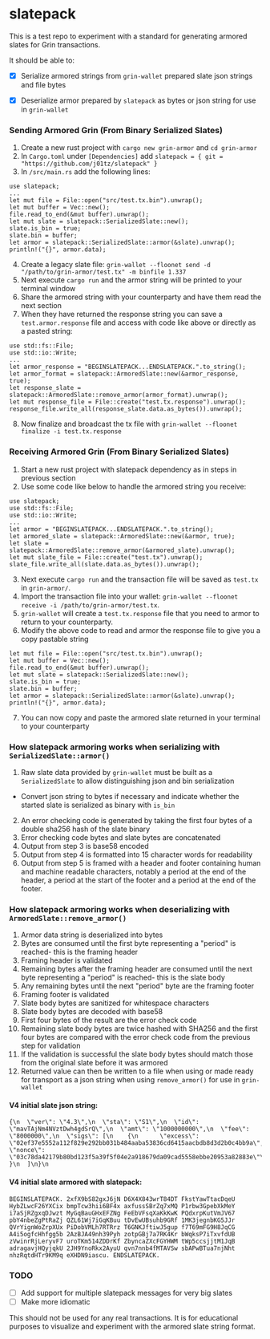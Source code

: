 # slatepack
This is a test repo to experiment with a standard for generating armored slates for Grin transactions.

It should be able to:

- [x]  Serialize armored strings from `grin-wallet` prepared slate json strings and file bytes

- [x]  Deserialize armor prepared by `slatepack` as bytes or json string for use in `grin-wallet`

### Sending Armored Grin (From Binary Serialized Slates)
1. Create a new rust project with `cargo new grin-armor` and `cd grin-armor`
2. In `Cargo.toml` under `[Dependencies]` add `slatepack = { git = "https://github.com/j01tz/slatepack" }`
3. In `/src/main.rs` add the following lines:
```
use slatepack;
...
let mut file = File::open("src/test.tx.bin").unwrap();
let mut buffer = Vec::new();
file.read_to_end(&mut buffer).unwrap();
let mut slate = slatepack::SerializedSlate::new();
slate.is_bin = true;
slate.bin = buffer;
let armor = slatepack::SerializedSlate::armor(&slate).unwrap();
println!("{}", armor.data);
```
4. Create a legacy slate file: `grin-wallet --floonet send -d "/path/to/grin-armor/test.tx" -m binfile 1.337`
5. Next execute `cargo run` and the armor string will be printed to your terminal window
6. Share the armored string with your counterparty and have them read the next section
7. When they have returned the response string you can save a `test.armor.response` file and access with code like above or directly as a pasted string:
```
use std::fs::File;
use std::io::Write;
...
let armor_response = "BEGINSLATEPACK...ENDSLATEPACK.".to_string();
let armor_format = slatepack::ArmoredSlate::new(&armor_response, true);
let response_slate = slatepack::ArmoredSlate::remove_armor(armor_format).unwrap();
let mut response_file = File::create("test.tx.response").unwrap();
response_file.write_all(response_slate.data.as_bytes()).unwrap();
```
8. Now finalize and broadcast the tx file with `grin-wallet --floonet finalize -i test.tx.response`

### Receiving Armored Grin (From Binary Serialized Slates)
1. Start a new rust project with slatepack dependency as in steps in previous section
2. Use some code like below to handle the armored string you receive:
```
use slatepack;
use std::fs::File;
use std::io::Write;
...
let armor = "BEGINSLATEPACK...ENDSLATEPACK.".to_string();
let armored_slate = slatepack::ArmoredSlate::new(&armor, true);
let slate = slatepack::ArmoredSlate::remove_armor(&armored_slate).unwrap();
let mut slate_file = File::create("test.tx").unwrap();
slate_file.write_all(slate.data.as_bytes()).unwrap();
```
3. Next execute `cargo run` and the transaction file will be saved as `test.tx` in `grin-armor/`.
4. Import the transaction file into your wallet: `grin-wallet --floonet receive -i /path/to/grin-armor/test.tx`.
5. `grin-wallet` will create a `test.tx.response` file that you need to armor to return to your counterparty.
6. Modify the above code to read and armor the response file to give you a copy pastable string
```
let mut file = File::open("src/test.tx.bin").unwrap();
let mut buffer = Vec::new();
file.read_to_end(&mut buffer).unwrap();
let mut slate = slatepack::SerializedSlate::new();
slate.is_bin = true;
slate.bin = buffer;
let armor = slatepack::SerializedSlate::armor(&slate).unwrap();
println!("{}", armor.data);
```
7. You can now copy and paste the armored slate returned in your terminal to your counterparty

### How slatepack armoring works when serializing with `SerializedSlate::armor()`
1. Raw slate data provided by `grin-wallet` must be built as a `SerializedSlate` to allow distinguishing json and bin serialization
  - Convert json string to bytes if necessary and indicate whether the started slate is serialized as binary with `is_bin`
2. An error checking code is generated by taking the first four bytes of a double sha256 hash of the slate binary
3. Error checking code bytes and slate bytes are concatenated
4. Output from step 3 is base58 encoded
5. Output from step 4 is formatted into 15 character words for readability
6. Output from step 5 is framed with a header and footer containing human and machine readable characters, notably a period at the end of the header, a period at the start of the footer and a period at the end of the footer.

### How slatepack armoring works when deserializing with `ArmoredSlate::remove_armor()`
1. Armor data string is deserialized into bytes
2. Bytes are consumed until the first byte representing a "period" is reached- this is the framing header
3. Framing header is validated
4. Remaining bytes after the framing header are consumed until the next byte representing a "period" is reached- this is the slate body
5. Any remaining bytes until the next "period" byte are the framing footer
6. Framing footer is validated
7. Slate body bytes are sanitized for whitespace characters
8. Slate body bytes are decoded with base58
9. First four bytes of the result are the error check code
10. Remaining slate body bytes are twice hashed with SHA256 and the first four bytes are compared with the error check code from the previous step for validation
11. If the validation is successful the slate body bytes should match those from the original slate before it was armored
12. Returned value can then be written to a file when using or made ready for transport as a json string when using `remove_armor()` for use in `grin-wallet`

#### V4 initial slate json string:
```
{\n  \"ver\": \"4.3\",\n  \"sta\": \"S1\",\n  \"id\": \"mavTAjNm4NVztDwh4gdSrQ\",\n  \"amt\": \"1000000000\",\n  \"fee\": \"8000000\",\n  \"sigs\": [\n    {\n      \"excess\": \"02ef37e5552a112f829e292bb031b484aaba53836cd6415aacbdb8d3d2b0c4bb9a\",\n      \"nonce\": \"03c78da42179b80bd123f5a39f5f04e2a918679da09cad5558ebbe20953a82883e\"\n    }\n  ]\n}\n
```

#### V4 initial slate armored with slatepack:
```
BEGINSLATEPACK. 2xfX9bS82gxJ6jN D6X4X843wrT84DT FkstYawTtacDqeU HybZLwcF26YXCix bmpTcw3hii6BF4x axfussSBrZq7xMQ P1rbw3GpebXkMeY i7aSjRZgxqDJwzt MyGqBauGHxEFZNg FeEbVFsqXaKkKwK PQdxrpKutVmJV67 pbY4nbeZgPtRaZj QZL61Wj7iGqKBuu tDvEwUBsuhb9GRf 1MK3jegnbKG5JJr QVrYignWoZrpXUx PiDobVMLh7RTRrz T6GNKJftiwJ5gup f7T69mFG9H8JqCG A4i5ogfcHhfgg5b 2AzBJA49nh39Pyh zotpGBj7a7RK4Kr bWqksP7iTxvfdUB zVwinrRjLeryvF7 uroTKm514ZDDrKf ZbyncaZXcFGYHWM tWp5ccsjjtM1JqB adragavjHQyjqkU 2JH9YnoRkx2AyuU qvn7nnb4fMTAVSw sbAPwBTua7njNht nhzRqtdHTr9KM9q eXHDN9iascu. ENDSLATEPACK.
```

### TODO
- [ ] Add support for multiple slatepack messages for very big slates
- [ ] Make more idiomatic

This should not be used for any real transactions. It is for educational purposes to visualize and experiment with the armored slate string format.

